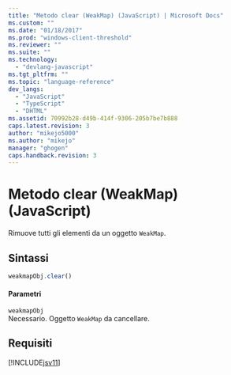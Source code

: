 ```yaml
---
title: "Metodo clear (WeakMap) (JavaScript) | Microsoft Docs"
ms.custom: ""
ms.date: "01/18/2017"
ms.prod: "windows-client-threshold"
ms.reviewer: ""
ms.suite: ""
ms.technology: 
  - "devlang-javascript"
ms.tgt_pltfrm: ""
ms.topic: "language-reference"
dev_langs: 
  - "JavaScript"
  - "TypeScript"
  - "DHTML"
ms.assetid: 70992b28-d49b-414f-9306-205b7be7b888
caps.latest.revision: 3
author: "mikejo5000"
ms.author: "mikejo"
manager: "ghogen"
caps.handback.revision: 3
---
```

# Metodo clear (WeakMap) (JavaScript)
Rimuove tutti gli elementi da un oggetto `WeakMap`.  
  
## Sintassi  
  
```javascript  
weakmapObj.clear()  
```  
  
#### Parametri  
 `weakmapObj`  
 Necessario.  Oggetto `WeakMap` da cancellare.  
  
## Requisiti  
 [!INCLUDE[jsv11](../../javascript/reference/includes/jsv11-md.md)]